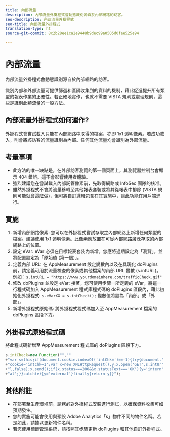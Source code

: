 ```yaml
---
title: 內部流量
description: 內部流量外掛程式會動態識別源自於內部網路的訪客。
seo-description: 內部流量外掛程式
seo-title: 內部流量外掛程式
translation-type: ht
source-git-commit: 8c2b28ee1ca2e9448b9dec99a0505d0fae525e94

---
```



# 內部流量

內部流量外掛程式會動態識別源自於內部網路的訪客。

識別內部和外部流量可提供篩選和區隔收集到的資料的機制，藉此促進提升所有類型的報表作業的正確性。若正確地實作，也就不需要 VISTA 規則或處理規則，這些是識別此類流量的一般方法。

## 內部流量外掛程式如何運作?

外掛程式會嘗試載入只能在內部網路中取得的檔案，亦即 1x1 透明像素。若成功載入，則會將該訪客的流量識別為內部。任何其他流量均會識別為外部流量。

## 考量事項

* 此方法的唯一缺點是，在外部訪客瀏覽的第一個頁面上，其瀏覽器控制台會顯示 404 錯誤。這不會影響使用者體驗。
* 強烈建議您在嘗試載入內部託管像素前，先取得網路或 InfoSec 團隊的核准。
* 雖然外掛程式不會將流量移轉至其他報表套裝或將其從報表中排除 (VISTA 規則可能就會這麼做)，但可將自訂邏輯包含在其實施中，讓此功能在用戶端進行。

## 實施

1. 新增內部網路像素: 您可以在外掛程式嘗試存取之內部網路上新增任何類型的檔案。建議使用 1x1 透明像素。此像素應放置在可從內部網路廣泛存取的內部網路上的位置。
1. 設定 eVar: eVar 必須在目標報表套裝內新增。您應將過期設定為「瀏覽」，並將配置設定為「原始值 (第一個)」。
1. 定義內部 URL: 在 AppMeasurement 設定變數內以及在具現化 doPlugins 前，請定義可用於流量檢查的像素或其他檔案的內部 URL 變數 (s.intURL)。例如︰`s.intURL = "https://www.yourdomainhere.com/trafficCheck.gif"`
1. 修改 doPlugins 並設定 eVar: 接著，您可使用步驟一所定義的 eVar，將這一行程式碼加入 AppMeasurement 程式庫程式碼的 doPlugins 區段內，藉此初始化外掛程式: `s.eVarXX = s.intCheck();`
變數值將設為「內部」或「外部」。
1. 新增外掛程式原始碼: 將外掛程式程式碼加入至 AppMeasurement 檔案的 doPlugins 區段下方。

## 外掛程式原始程式碼

將此程式碼新增至 AppMeasurement 程式庫的 doPlugins 區段下方。

```JavaScript
s.intCheck=new Function("",""
+"var s=this;if(document.cookie.indexOf('intChk=')==-1){try{document."
+"cookie='intChk=1';var x=new XMLHttpRequest(),y;x.open('GET',s.intUr"
+"l,false);x.send();if(x.status===200&&x.statusText==='OK'){y='intern"
+"al';}}catch(e){y='external'}finally{return y}}");
```

## 其他附註

* 在部署至生產環境前，請務必對外掛程式安裝進行測試，以確保資料收集可如預期發生。
* 您的實施可能會使用與預設 Adobe Analytics「s」物件不同的物件名稱。若是如此，請據以更新物件名稱。
* 若您使用標籤管理系統，請按照其步驟更新 doPlugins 和其他自訂外掛程式。
